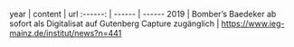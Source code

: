 year | content | url
:------: | ------ | ------
2019  | Bomber’s Baedeker ab sofort als Digitalisat auf Gutenberg Capture zugänglich | <a href="https://www.ieg-mainz.de/institut/news?n=441">https://www.ieg-mainz.de/institut/news?n=441</a>
